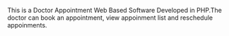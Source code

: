 This is a Doctor Appointment Web Based Software Developed in PHP.The doctor can book an appointment, view appoinment list and reschedule appoinments.
